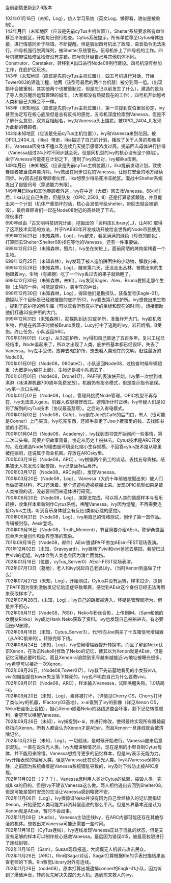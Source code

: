 当前剧情更新到2.6版本  

102年01月18日（未知，Log），仿人学习系统（英文Log，懒得看，貌似是被重制）。  
142年**月**日（未知地区（应该是先前cyTus主机位置）），Shelter系统要求所有单位移至冷冻舱区，开始每日例行检查。Cytus系统提示，所有单位移至Cytus母体链接，进行情感同步于除错。不断提醒。但是貌似四号机出了故障，语音指令无法执行。四号机强行脱离阵列，被Shelter系统警告。伍号机补上了四号机的工作。四号机被带往检修区检修没有差错。四号机怀疑自己与其他机体不同。Construtor、Caretaker，转移到A出口进行Node08例行建设。四号机没有参加工作，在庇护区玩水。  
143年（未知地区（应该是先前cyTus主机位置）），四五号机进行对话，开始Tower003的建造工程，他两（该型号最后的两个台机器）被分到同一组。（出现损坏会被重制，其实他两个也被重制过，但是忘记以前发生了什么）。建造的是为了等人类苏醒后运营管理的城市。（大家都没有质疑现在的工作），四号机开始思考人类和自己大概会不一样。  
143年（未知地区（应该是先前cyTus主机位置）），第一次提到亥伯里翁协定，ivy甚至协定写在核心底层但是总有反抗的感觉，五号机深度检索到Vanessa，但是不了解什么意思，双方互相起名，ivy为Vanessa头上插花。被OPCI_2404_IL发现为此新的眷顾者。  
143年未知地区（应该是先前cyTus主机位置）），ivy和Vanessa来到花园。被OPCI_2404_IL（ilka）带走，ilka描述了自己的计划，播放了关于人类的影像资料。Vanessa因身体不适以及连续几天提示感情浓度过高，提前回去母体进行排错（Vanessa超过24小时不同步就会死，但是同机型的ivy的核心没有这个缺陷）。由于Vanessa可能死在计划之下，遭到了ivy的反对，ivy被ilka击倒。  
149年**月**日（未知地区（应该是先前cyTus主机位置）），ilka提前发动计划，致使眷顾者被当成异类清除。Ivy救出在同步过程的Vanessa，让她在安全的地方继续同步。Ivy回去拯救眷顾者伙伴，ilka想至少得杀死冷冻舱区。混战中Shelter系统发出了自毁讯号（穿透能力有限）。  
149年**月**日Ilka和其他眷顾者外逃，ivy在中途（大概）回去救Vanessa。68小时后，Ilka认定自己失败，但是队友（OPIC_2503_III）还是打算紧紧跟随，并且提出来一个计划（机体严重损坏的话，核心会发信号给shelter，带回去就会被销毁）。最后眷顾者们一起在Node08附近的高处跳了下去。  
除役事件   
690年经由「古文明科技研究计画」挖掘出的「资料库(Library)_J，让ARC 取得了这项技术实现的方法，并于NA693年开发成功开放给全世界的Node市民使用  
699年12月23日（未知森林，Log），Ivy醒来，看见满满的绿色（珍贵的颜色），打算回去Shelter(Shelter08)找在等他的Vanessa，还有一件事要做。  
699年12月23日（未知森林，照片），ivy坐在树桩上，面前简陋的烤肉架烤着一个生物。  
699年12月25日（未知森林），ivy发现了被人造陷阱困住的小动物，解救出来。  
699年12月28日（未知森林，Log），醒来第六天，还没走出丛林。被救出来的生物跟着ivy，生物（有翅膀）吃了一个ivy丢过去的果子就熟睡了。  
699年12月30日（未知森林，未知），ivy发现Sager、Alex、Bruno要抓走那个生物（土鸠的一种，可能是变种）。装甲车的声音。  
699年12月30日（未知森林，Log），得知他们是勘探队，装备型号\[Eagle-01\]。勘探队下个目标是已经被摧毁的庇护所32，ivy要去第八庇护所。Ivy想救出来生物 。提到了庇护所的索引库（可以查看所有庇护所的坐标和现在的时间）。想接借助他们打通32庇护所的大门。  
699年12月31日（未知森林），勘探队到达32庇护所，准备炸开大门。Ivy趁机救生物，但是在拆笼子时候被Bruno发现，Lucy打中了逃跑的ivy。岩石坍塌，B受伤。终止任务，小队返回ARC。  
700年01月01日（Log），从32庇护所，ivy得知自己昏迷了五百多年。复兴工程已经结束，Node盖起来了，所以才出现了人类。庇护所基本都已经毁坏，失去了Vanessa。Ivy左手受伤，放弃去8庇护所，想去看人类现在的文明，赶往最近的Node08。  
700年01月01日（Node08，08GateC），小队返回Node08，过检查时候车辆超重（大概是ivy躲在上面）。生物还是被小队抓去了。  
700年01月01日（Node08，Drone117），PAFF的表演快开始。Ivy第一次尝到冰淇淋（冰淇淋机器700周年免费发放）。机器仍有指令模式，但是提示指令错误。ivy第一次口头禅。  
700年01月02日（Node08，Log），管理局接受Node管理，OPIC机型不再存在，ivy无法进入gate。机器人权限被修改过。避难所计时正确。Ivy怀疑人们是如何了解到的cyTus技术（协议最高禁项）。之后进入省电模式。  
700年01月02日（Node08，Cafe），ivy倒在Joe的Café的后门口，有人（很可能是Conner）上门买货。Ivy吃完东西，还顺手拿走了Joe小费箱里的钱。去找图书馆的小百科。  
700年01月04日（Node08，Academy），ivy找到图书馆开始询问一些事情，第二次口头禅。简要介绍故事背景，协定从历史上被抹去。Cytus技术是ARC开发的。现在建造Node的理由是环境恶化缩小生存规模。不回答cytus技术是从哪里被挖掘的，还说属于商业机密。存放在ARCsky里。  
700年03月16日（Node08，ARC），ivy根据两个员工的谈话，去找五号货梯。结果被无人机发现引起警报，ivy记录坐标后离开。  
700年03月17日（Node08，ARC内部），发现Vanessa。  
700年03月20日（Node08，Log），Vanessa（大约十年前被挖掘出来）被人们当做研究材料，不过还活着。整个遗迹构造被挖掘出来。发现OPIC机型如果是被人类摧毁的话，没必要带回来遗体进行研究。  
700年06月20日（Node08，Log），演算法完成，可以将人类的情感样本与音乐转换，收集样本重新制作Cytus系统，唤醒Vanessa。ivy因为觉醒，不再需要连接Cytus主线，听到音乐身体就会有反应(类似心跳的感觉)。  
700年06月21日（Node08，Log），ivy用自己的情绪测试，创作了第一首作品。专辑被封存。Aesir登场。   
700年09月18日（Node08，Truth_Moment），节目简要介绍AEsir。陈伊桑直面怼单声大量创作和业界堕落的现象。  
701年09月18日（Node08，邮件）AEsir邀请PAFF参加AEsir-FEST现场表演。  
701年12月02日（未知，Graveyard），ivy目睹了vivi和vivi爸爸去墓园，看望已过世vivi的姐姐。ivy体会到人类也会因为消亡而忧伤。  
702年01月18日（位置，cyTus_Server0）AEsir-FEST现场表演。  
702年07月13日（墓地），老人和ivy说起自己老婆Lily。（当时Xenon到底做了什么）  
702年07月27日（未知，Log），开始测试，Cytus并没有运转，样本过少，提到了PAFF因为受刺激触发记忆后遗症导致晕厥，感觉到AEsir这个身份已经无法再用来获取样本了。  
702年07月28日，(未知，Log），ivy自己的跳板被连入，怀疑是管理局所为，但是并不担心。  
702年06月11日（Node08，76St），Neko与粉丝合影，上传到iM。（Sam和他的女朋友Rinko）ivy成功Hank Neko获取了资料。ivy也发现自己被拍进去，有必要回去iM删除。  
702年08月16日（未知，Cytus_Server3），代号I向Joe购买了十五箱信号增幅器（从ARC偷来的）。转账完即下线。  
702年08月24日（未知，Log），ivy使用增幅器提升转换率。而且了解到Neko认识Xenon，在攻击Neko时修改了Neko的记忆，使其以为Xenon就是AEsir，但是记忆沉睡必要时启动。而且Xenon-ai追踪到讯号越来越接近ivy地址被曝光很多。ivy希望可以接近一次Xenon。  
702年08月26日,（Node08,Tower017），ivy救下先前墓地看见的小女孩vivi。vivi的姐姐是在tower失足落下摔死的。ivy也不明白自己为什么要救vivi。  
702年09月01日（Node08，ARC），样本输入Vanessa，试图唤醒失败。1.0结局cg。  
702年09月20日（未知，Log），素体被打坏，（详情见Cherry OS，Cherry打坏了类似ivy的机器，fFactory03基地）。x-ai查到了ivy的影像（详见Xenon OS，Neko粉丝街上合拍），担心Xenon顺着Neko的路线追查会坏事。剩下记忆转换顺利，希望可以唤醒Vanessa。  
702年09月26日（未知），ivy捕捉到x-ai，并进行修改，使得最终实现所有跟踪最终指向Xenon。所有人都会认为Xenon才是AEsir。而且Xenon一旦连线就会被清除记忆。  
702年10月25日（未知，Log），一切就绪，是时候开始进行。Vanessa醒来后意识混乱，一直在说杀光人类。Ivy大概讲解情况后，现在是用的小型自制Cytus母体，并不能用来除错。Vanessa想找寻更多的记忆样本，但是Ivy表示无能为力。Ivy开始表现的理解人类，但是Vanessa还在说杀光人类。Ivy叫Vanessa保持冷静，之前因为系统瘫痪是Vanessa系统错乱导致的，ivy及时下线防止被ARC发现。  
702年11月02日（？？？），Vanessa想利用人类对Cytus的依赖，摧毁人类，完成ILka的目的，但是Ivy不建议Vanessa这么做。两人相约逃出去回到Shelter08，但是可能是暂时安逸的生活让Vanessa感到略微不安。  
702年11月06日（Log），Ivy很惊讶Neko并没有因为自己曾经植入的记忆而指证Xenon。开始感觉人类可能并非资料里面说的那么平凡。但是外界基本还是认为Xenon就是AEsir，暂时不会出事。  
702年11月09日（Audio），Vanessa主动连线Ivy，在ARC内部可能还存在其他存活的机体。想救出来Vanessa可能还需要一些时间。  
702年11月16日（CyTus连线），Ivy连线发现Vanessa正处于混乱的状态，但是又没有足够的样本可以制作核心拯救Vanessa。最后因为错误415，被最高权限进行了连线封锁。  
702年11月16日（Sam），Susan现场报道，大规模无人机袭击攻击民众。  
702年11月26日（ARC），Rin和Sagar对话，Sagar打算根据Rin的手表扫描结果追查老师的下落。Rin察觉Library对外有连线。  
702年11月26日（node08），原本打算出境逮捕conner的Eaglr-01小队，因为听到了爆破声音，转向优先解决失控的无人机。遇到前来救人的ivy。  